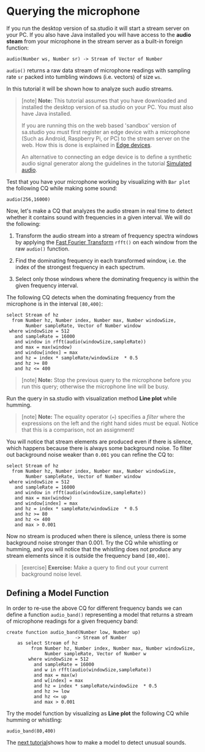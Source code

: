 # Querying the microphone

If you run the desktop version of sa.studio it will start a stream
server on your PC. If you also have Java installed you will have
access to the **audio steam** from your microphone in the stream
server as a built-in foreign function:

``` 
audio(Number ws, Number sr) -> Stream of Vector of Number 
```

`audio()` returns a raw data stream of microphone readings with
sampling rate `sr` packed into tumbling windows (i.e. vectors) of size
`ws`.

In this tutorial it will be shown how to analyze such audio
streams. 


> [note]  **Note:** This tutorial assumes that you have downloaded and installed the
> desktop version of sa.studio on your PC. You must also have Java
> installed.
>
> If you are running this on the web based 'sandbox' version of
> sa.studio you must first register an edge device with a microphone
> (Such as Android, Raspberry Pi, or PC) to the stream server on the
> web. How this is done is explained in [Edge
> devices](/docs/md/edge_devices/README.md).
>
>  An alternative to connecting an edge device is to define a synthetic
> audio signal generator along the guidelines in the tutorial [Simulated
> audio](/docs/md/tutorial/simulated-audio.md).


Test that you have your microphone working by visualizing with `Bar
plot` the following CQ while making some sound:

```LIVE {"vis":"showBar"}
audio(256,16000)
```

Now, let's make a CQ that analyzes the audio stream in real time to
detect whether it contains sound with frequencies in a given
interval. We will do the following:

1. Transform the audio stream into a stream of frequency spectra windows
   by applying the [Fast Fourier
   Transform](https://en.wikipedia.org/wiki/Fast_Fourier_transform)
   `rfft()` on each window from the raw `audio()` function.

2. Find the dominating frequency in each transformed window, i.e. the
   index of the strongest frequency in each spectrum.

3. Select only those windows where the dominating frequency is within the
   given frequency interval.

The following CQ detects when the dominating frequency from the
microphone is in the interval `[80,400]`:

```LIVE {"vis":"showLine"}
select Stream of hz
  from Number hz, Number index, Number max, Number windowSize, 
       Number sampleRate, Vector of Number window
 where windowSize = 512
   and sampleRate = 16000
   and window in rfft(audio(windowSize,sampleRate))
   and max = max(window) 
   and window[index] = max
   and hz = index * sampleRate/windowSize  * 0.5
   and hz >= 80
   and hz <= 400
```

> [note]  **Note:** Stop the previous query to the microphone before you run this query; otherwise the microphone line will be busy.

Run the query in sa.studio with visualization method **Line plot**
while humming.

> [note]  **Note:** The equality operator (`=`) specifies a *filter* where the
expressions on the left and the right hand sides must be equal. Notice
that this is a comparison, not an assignment!


You will notice that stream elements are produced even if there is
silence, which happens because there is always some background noise.
To filter out background noise weaker than `0.001` you can refine the
CQ to:

```LIVE {"vis":"showLine"}
select Stream of hz
  from Number hz, Number index, Number max, Number windowSize, 
       Number sampleRate, Vector of Number window
 where windowSize = 512
   and sampleRate = 16000
   and window in rfft(audio(windowSize,sampleRate))
   and max = max(window) 
   and window[index] = max
   and hz = index * sampleRate/windowSize  * 0.5
   and hz >= 80
   and hz <= 400
   and max > 0.001
```
Now no stream is produced when there is silence, unless there is some
background noise stronger than 0.001. Try the CQ while whistling or
humming, and you will notice that the whistling does not produce any
stream elements since it is outside the frequency band `[80,400]`.

> [exercise] **Exercise:** Make a query to find out your current background noise
level.

## Defining a Model Function

In order to re-use the above CQ for different frequency bands we can
define a function `audio_band()` representing a model that returns a stream 
of microphone readings for a given frequency band:
```LIVE
create function audio_band(Number low, Number up)
                         -> Stream of Number
    as select Stream of hz
         from Number hz, Number index, Number max, Number windowSize, 
              Number sampleRate, Vector of Number w
        where windowSize = 512
          and sampleRate = 16000
          and w in rfft(audio(windowSize,sampleRate))
          and max = max(w) 
          and w[index] = max
          and hz = index * sampleRate/windowSize  * 0.5
          and hz >= low
          and hz <= up
          and max > 0.001
```
Try the model function by visualizing as **Line plot** the following
CQ while humming or whistling:
```LIVE {"vis":"showLine"}
audio_band(80,400)
```

The  [next tutorial](/docs/md/tutorial/sounds.md)shows how to make a model to detect
unusual sounds.
